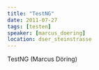 ```yaml
---
title: "TestNG"
date: 2011-07-27
tags: [testen]
speaker: [marcus_doering]
location: dser_steinstrasse
---
```


TestNG (Marcus Döring)
